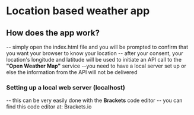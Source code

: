 # Location based weather app

## How does the app work? 

-- simply open the index.html file and you will be prompted to confirm that you want your browser to know your location
-- after your consent, your location's longitude and latitude will be used to initiate an API call to the __"Open Weather Map"__ service
--you need to have a local server set up or else the information from the API will not be delivered

### Setting up a local web server (localhost) 
-- this can be very easily done with the __Brackets__ code editor
-- you can find this code editor at: Brackets.io